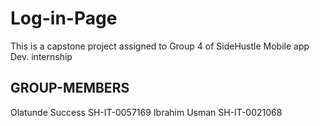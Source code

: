 # Log-in-Page

This is a capstone project assigned to Group 4 of SideHustle Mobile app Dev. internship


## GROUP-MEMBERS
Olatunde Success SH-IT-0057169
Ibrahim Usman SH-IT-0021068


